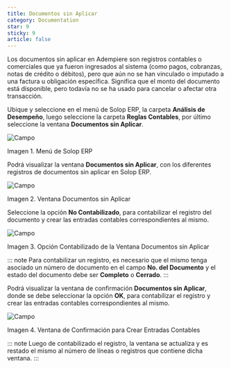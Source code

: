 ```yaml
---
title: Documentos sin Aplicar
category: Documentation
star: 9
sticky: 9
article: false
---
```


Los documentos sin aplicar en Adempiere son registros contables o comerciales que ya fueron ingresados al sistema (como pagos, cobranzas, notas de crédito o débitos), pero que aún no se han vinculado o imputado a una factura u obligación específica.
Significa que el monto del documento está disponible, pero todavía no se ha usado para cancelar o afectar otra transacción.

Ubique y seleccione en el menú de Solop ERP, la carpeta **Análisis de Desempeño**, luego seleccione la carpeta **Reglas Contables**, por último seleccione la ventana **Documentos sin Aplicar**.

![Campo](/assets/img/docs/accounting-management/acm-accounting-image460.png)

Imagen 1. Menú de Solop ERP

Podrá visualizar la ventana **Documentos sin Aplicar**, con los diferentes registros de documentos sin aplicar en Solop ERP.

![Campo](/assets/img/docs/accounting-management/acm-accounting-image461.png)

Imagen 2. Ventana Documentos sin Aplicar

Seleccione la opción **No Contabilizado**, para contabilizar el registro del documento y crear las entradas contables correspondientes al mismo.

![Campo](/assets/img/docs/accounting-management/acm-accounting-image462.png)

Imagen 3. Opción Contabilizado de la Ventana Documentos sin Aplicar

::: note
Para contabilizar un registro, es necesario que el mismo tenga asociado un número de documento en el campo **No. del Documento** y el estado del documento debe ser **Completo** o **Cerrado**.
:::

Podrá visualizar la ventana de confirmación **Documentos sin Aplicar**, donde se debe seleccionar la opción **OK**, para contabilizar el registro y crear las entradas contables correspondientes al mismo.

![Campo](/assets/img/docs/accounting-management/acm-accounting-image463.png)

Imagen 4. Ventana de Confirmación para Crear Entradas Contables

::: note
Luego de contabilizado el registro, la ventana se actualiza y es restado el mismo al número de líneas o registros que contiene dicha ventana.
:::